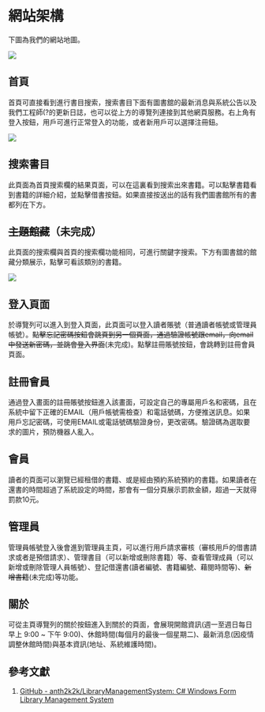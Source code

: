 # 網站架構

下圖為我們的網站地圖。

![](/images/markdown/網站地圖.png)

## 首頁

首頁可直接看到進行書目搜索，搜索書目下面有圖書舘的最新消息與系統公告以及我們工程師(?的更新日誌，也可以從上方的導覽列連接到其他網頁服務。右上角有登入按鈕，用戶可進行正常登入的功能，或者新用戶可以選擇注冊鈕。

![](/images/markdown/2022-06-20_22-53-51.png)

## 搜索書目

此頁面為首頁搜索欄的結果頁面，可以在這裏看到搜索出來書籍。可以點擊書籍看到書籍的詳細介紹，並點擊借書按鈕。如果直接按送出的話有我們圖書館所有的書都列在下方。

## ~~主題館藏~~（未完成）

此頁面的搜索欄與首頁的搜索欄功能相同，可進行關鍵字搜索。下方有圖書舘的館藏分類展示，點擊可看該類別的書籍。

![](images/markdown/主題館藏.png)

## 登入頁面

於導覽列可以進入到登入頁面，此頁面可以登入讀者賬號（普通讀者帳號或管理員帳號）。~~點擊忘記密碼按鈕會跳頁到另一個頁面，通過驗證帳號跟email，向email中發送新密碼，並跳會登入界面~~(未完成)。點擊註冊賬號按鈕，會跳轉到註冊會員頁面。

## 註冊會員

通過登入畫面的註冊賬號按鈕進入該畫面，可設定自己的專屬用戶名和密碼，且在系統中留下正確的EMAIL（用戶帳號需檢查）和電話號碼，方便推送訊息。如果用戶忘記密碼，可使用EMAIL或電話號碼驗證身份，更改密碼。驗證碼為選取要求的圖片，預防機器人亂入。

## 會員

讀者的頁面可以瀏覽已經租借的書籍、或是經由預約系統預約的書籍。如果讀者在還書的時間超過了系統設定的時間，那會有一個分頁展示罰款金額，超過一天就得罰款10元。

## 管理員

管理員帳號登入後會進到管理員主頁，可以進行用戶請求審核（審核用戶的借書請求或者是預借請求）、管理書目（可以新增或刪除書籍）等、查看管理成員（可以新增或刪除管理人員帳號）、登記借還書(讀者編號、書籍編號、藉閱時間等)、~~新增書籍~~(未完成)等功能。

## 關於

可從主頁導覽列的關於按鈕進入到關於的頁面，會展現開館資訊(週一至週日每日早上 9:00 ~ 下午 9:00)、休館時間(每個月的最後一個星期二)、最新消息(因疫情調整休館時間)與基本資訊(地址、系統維護時間)。


## 參考文獻

1. [GitHub - anth2k2k/LibraryManagementSystem: C# Windows Form Library Management System](https://github.com/anth2k2k/LibraryManagementSystem)